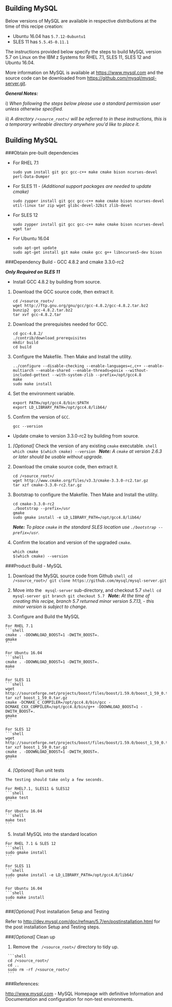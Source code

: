 <!---PACKAGE:MySQL--->
<!---DISTRO:SLES 12:5.7--->
<!---DISTRO:SLES 11:5.7--->
<!---DISTRO:RHEL 7.1:5.7--->
<!---DISTRO:Ubuntu 16.x:5.7--->

## Building MySQL

Below versions of MySQL are available in respective distributions at the time of this recipe creation:

*    Ubuntu 16.04 has `5.7.12-0ubuntu1`
*    SLES 11 has `5.5.45-0.11.1`

The instructions provided below specify the steps to build MySQL version 5.7 on Linux on the IBM z Systems for RHEL 7.1, SLES 11, SLES 12 and Ubuntu 16.04.

More information on MySQL is available at https://www.mysql.com and the source code can be downloaded from https://github.com/mysql/mysql-server.git.

_**General Notes:**_

i) _When following the steps below please use a standard permission user unless otherwise specified._

ii) _A directory `/<source_root>/` will be referred to in these instructions, this is a temporary writeable directory anywhere you'd like to place it._

## Building MySQL

###Obtain pre-built dependencies

*	For RHEL 7.1

	```shell
	sudo yum install git gcc gcc-c++ make cmake bison ncurses-devel perl-Data-Dumper
	```
*	For SLES 11 - _(Additional support packages are needed to update cmake)_

    ```shell
    sudo zypper install git gcc gcc-c++ make cmake bison ncurses-devel util-linux tar zip wget glibc-devel-32bit zlib-devel
    ```
*	For SLES 12

	```shell
	sudo zypper install git gcc gcc-c++ make cmake bison ncurses-devel wget tar
	```
*	For Ubuntu 16.04

	```shell
	sudo apt-get update
	sudo apt-get install git make cmake gcc g++ libncurses5-dev bison
	```

###Dependency Build -  GCC 4.8.2 and cmake 3.3.0-rc2

   _**Only Required on SLES 11**_  
   
   - Install GCC 4.8.2 by building from source.
   
   1. Download the GCC source code, then extract it.
      ```shell
      cd /<source_root>/
      wget http://ftp.gnu.org/gnu/gcc/gcc-4.8.2/gcc-4.8.2.tar.bz2
	  bunzip2  gcc-4.8.2.tar.bz2
	  tar xvf gcc-4.8.2.tar
      ```

   2. Download the prerequisites needed for GCC.
      ```shell
      cd gcc-4.8.2/
	  ./contrib/download_prerequisites
	  mkdir build
	  cd build
      ```
	  
   3. Configure the Makefile. Then Make and Install the utility.
      ```shell
      ../configure --disable-checking --enable-languages=c,c++ --enable-multiarch --enable-shared --enable-threads=posix --without-included-gettext --with-system-zlib --prefix=/opt/gcc4.8
	  make 
	  sudo make install 
      ```

   4. Set the environment variable.
      ```shell
      export PATH=/opt/gcc4.8/bin:$PATH
      export LD_LIBRARY_PATH=/opt/gcc4.8/lib64/
      ```
   
   5. Confirm the version of `GCC`.
      ```shell
      gcc --version
      ```
	  	  
   - Update cmake to version 3.3.0-rc2 by building from source.

   1. _[Optional]_ Check the version of any existing `cmake` executable.
    ```shell
      which cmake
      $(which cmake) --version
    ```
      _**Note:** A `cmake` at version 2.6.3 or later should be usable without upgrade._

   2. Download the cmake source code, then extract it.
      ```shell
      cd /<source_root>/
      wget http://www.cmake.org/files/v3.3/cmake-3.3.0-rc2.tar.gz
      tar xzf cmake-3.3.0-rc2.tar.gz
      ```

   3. Bootstrap to configure the Makefile. Then Make and Install the utility.
      ```shell
      cd cmake-3.3.0-rc2
      ./bootstrap --prefix=/usr
      gmake
      sudo gmake install -e LD_LIBRARY_PATH=/opt/gcc4.8/lib64/
      ```
      _**Note:** To place `cmake` in the standard SLES location use `./bootstrap --prefix=/usr`._

   4. Confirm the location and version of the upgraded `cmake`.
      ```shell
      which cmake
      $(which cmake) --version
      ```
	  
###Product Build - MySQL

   1. Download the MySQL source code from Github
    ```shell
    cd /<source_root>/
    git clone https://github.com/mysql/mysql-server.git
    ```

   2. Move into the ` mysql-server` sub-directory, and checkout 5.7
    ```shell
    cd mysql-server
    git branch
    git checkout 5.7
    ```
    _**Note:** At the time of creating this recipe, branch 5.7 returned minor version 5.7.13, - this minor version is subject to change._

   3. Configure and Build the MySQL
   
	For RHEL 7.1
	```shell
    cmake . -DDOWNLOAD_BOOST=1 -DWITH_BOOST=.
    gmake
    ```
	
	For Ubuntu 16.04
	```shell
    cmake . -DDOWNLOAD_BOOST=1 -DWITH_BOOST=.
    make
    ```
	
	For SLES 11
	```shell
	wget http://sourceforge.net/projects/boost/files/boost/1.59.0/boost_1_59_0.tar.gz
	tar xzf boost_1_59_0.tar.gz
    cmake -DCMAKE_C_COMPILER=/opt/gcc4.8/bin/gcc -DCMAKE_CXX_COMPILER=/opt/gcc4.8/bin/g++ -DDOWNLOAD_BOOST=1 -DWITH_BOOST=.
    gmake
    ```
	
	For SLES 12
	```shell
	wget http://sourceforge.net/projects/boost/files/boost/1.59.0/boost_1_59_0.tar.gz 
	tar xzf boost_1_59_0.tar.gz 
	cmake . -DDOWNLOAD_BOOST=1 -DWITH_BOOST=.
	gmake
    ```

   4. _[Optional]_ Run unit tests

    The testing should take only a few seconds.

    For RHEL7.1, SLES11 & SLES12
	```shell
    gmake test
    ```
	
	For Ubuntu 16.04
	```shell
    make test
    ```
	
   5. Install MySQL into the standard location

	For RHEL 7.1 & SLES 12
	```shell
    sudo gmake install
    ```
	
	For SLES 11
	```shell
    sudo gmake install -e LD_LIBRARY_PATH=/opt/gcc4.8/lib64/
    ```
	
	For Ubuntu 16.04
	```shell
    sudo make install
    ```

###_[Optional]_ Post installation Setup and Testing

   Refer to http://dev.mysql.com/doc/refman/5.7/en/postinstallation.html for the post installation Setup and Testing steps.

###_[Optional]_ Clean up

   1. Remove the ` /<source_root>/` directory to tidy up.

     ```shell
     cd /<source_root>/
     cd ..
     sudo rm -rf /<source_root>/
     ```

###References:

http://www.mysql.com - MySQL Homepage with definitive Information and Documentation and configuration for non-test environments.

